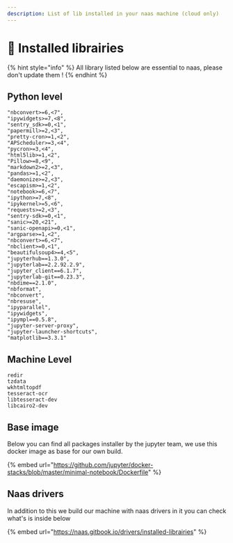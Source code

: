 ```yaml
---
description: List of lib installed in your naas machine (cloud only)
---
```


# 💃 Installed librairies

{% hint style="info" %}
All library listed below are essential to naas, please don't update them !
{% endhint %}

## Python level

```text
"nbconvert>=6,<7",
"ipywidgets>=7,<8",
"sentry_sdk>=0,<1",
"papermill>=2,<3",
"pretty-cron>=1,<2",
"APScheduler>=3,<4",
"pycron>=3,<4",
"html5lib>=1,<2",
"Pillow>=8,<9",
"markdown2>=2,<3",
"pandas>=1,<2",
"daemonize>=2,<3",
"escapism>=1,<2",
"notebook>=6,<7",
"ipython>=7,<8",
"ipykernel>=5,<6",
"requests>=2,<3",
"sentry-sdk>=0,<1",
"sanic>=20,<21",
"sanic-openapi>=0,<1",
"argparse>=1,<2",
"nbconvert>=6,<7",
"nbclient>=0,<1",
"beautifulsoup4>=4,<5",
"jupyterhub==1.3.0",
"jupyterlab==2.2.92.2.9",
"jupyter_client==6.1.7",
"jupyterlab-git==0.23.3",
"nbdime==2.1.0",
"nbformat",
"nbconvert",
"nbresuse",
"ipyparallel",
"ipywidgets",
"ipympl==0.5.8",
"jupyter-server-proxy",
"jupyter-launcher-shortcuts",
"matplotlib==3.3.1"
```

## Machine Level

```text
redir 
tzdata
wkhtmltopdf
tesseract-ocr
libtesseract-dev
libcairo2-dev
```

## Base image

Below you can find all packages installer by the jupyter team, we use this docker image as base for our own build. 

{% embed url="https://github.com/jupyter/docker-stacks/blob/master/minimal-notebook/Dockerfile" %}

## Naas drivers

In addition to this we build our machine with naas drivers in it you can check what's is inside below

{% embed url="https://naas.gitbook.io/drivers/installed-librairies" %}



